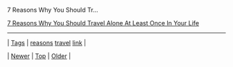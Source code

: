 <!--
title: 7 Reasons Why You Should Travel Alone At Least Once In Your Life
date: 2020-06-28T15:27:00.228Z
tags: reasons, travel, link
-->


7 Reasons Why You Should Tr...

[7 Reasons Why You Should Travel Alone At Least Once In Your Life](http://thoughtcatalog.com/yara-coelho/2013/12/7-reasons-why-you-should-travel-alone-at-least-once-in-your-life/)

<!--BOTTOM-POST-NAVIGATION-->
---

| [Tags](tags.md) | [reasons](tag-reasons.md) [travel](tag-travel.md) [link](tag-link.md) |

| [Newer](72131151063.md) | [Top](index.md) | [Older](72136487821.md) |